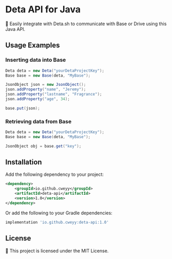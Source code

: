# Deta API for Java

🚀 Easily integrate with Deta.sh to communicate with Base or Drive using this Java API.


## Usage Examples

### Inserting data into Base

```java
Deta deta = new Deta("yourDetaProjectKey");
Base base = new Base(deta, "MyBase");

JsonObject json = new JsonObject();
json.addProperty("name", "Jeremy");
json.addProperty("lastname", "Fragrance");
json.addProperty("age", 34);

base.put(json);
```

### Retrieving data from Base

```java
Deta deta = new Deta("yourDetaProjectKey");
Base base = new Base(deta, "MyBase");

JsonObject obj = base.get("key");
```

## Installation

Add the following dependency to your project:

```xml
<dependency>
    <groupId>io.github.cweyy</groupId>
    <artifactId>deta-api</artifactId>
    <version>1.0</version>
</dependency>
```

Or add the following to your Gradle dependencies:

```groovy
implementation 'io.github.cweyy:deta-api:1.0'
```

## License

📄 This project is licensed under the MIT License.
